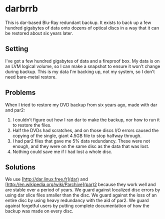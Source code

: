 darbrrb
=======

This is dar-based Blu-Ray redundant backup. It exists to back up a few hundred
gigabytes of data onto dozens of optical discs in a way that it can be restored
about six years later.

Setting
-------

I've got a few hundred gigabytes of data and a fireproof box. My data is on an
LVM logical volume, so I can make a snapshot to ensure it won't change during
backup. This is my data I'm backing up, not my system, so I don't need
bare-metal restore.

Problems
--------

When I tried to restore my DVD backup from six years ago, made with dar and par2:

1. I couldn't figure out how I ran dar to make the backup, nor how to run it to
   restore the files.
2. Half the DVDs had scratches, and on those discs I/O errors caused the
   copying of the single, giant 4.5GB file to stop halfway through.
3. I had par2 files that gave me 5% data redundancy. These were not enough, and
   they were on the same disc as the data that was lost.
4. Nothing could save me if I had lost a whole disc.

Solutions
---------

We use [http://dar.linux.free.fr](dar) and
[http://en.wikipedia.org/wiki/Parchive](par)2 because they work well and are
stable over a period of years. We guard against localized disc errors by using
dar slice files smaller than the disc. We guard against the loss of an entire
disc by using heavy redundancy with the aid of par2. We guard against forgetful
users by putting complete documentation of how the backup was made on every
disc.
